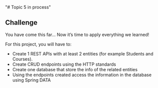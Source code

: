 "# Topic 5 in process"

## Challenge
You have come this far... Now it’s time to apply everything we learned!

For this project, you will have to:

- Create 1 REST APIs with at least 2 entities (for example Students and Courses).
- Create CRUD endpoints using the HTTP standards
- Create one database that store the info of the related entities
- Using the endpoints created access the information in the database using Spring DATA